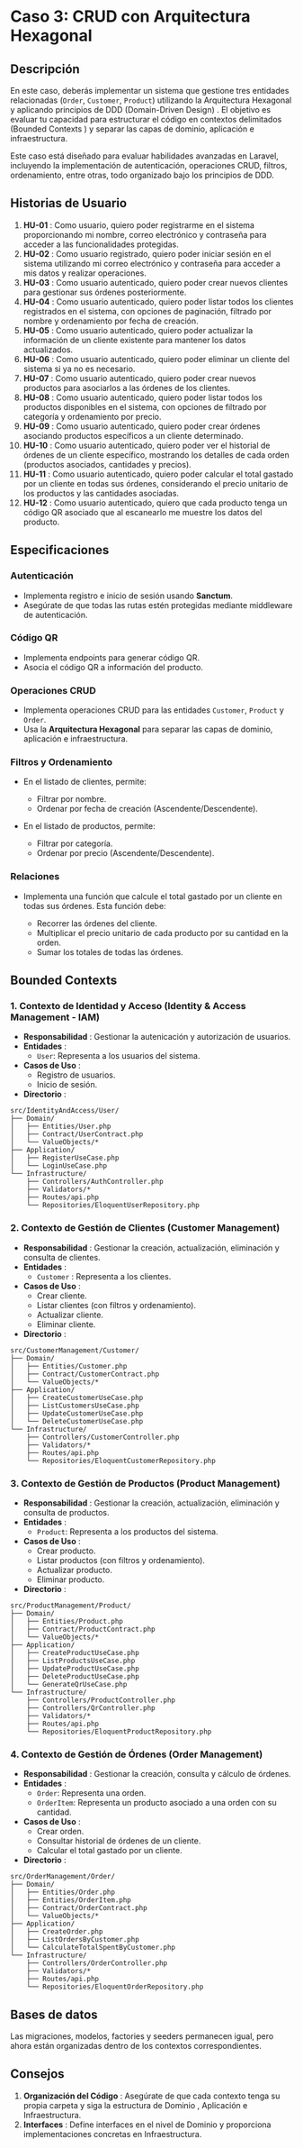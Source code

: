 # Caso 3: CRUD con Arquitectura Hexagonal

## Descripción

En este caso, deberás implementar un sistema que gestione tres entidades relacionadas (`Order`, `Customer`, `Product`) utilizando la Arquitectura Hexagonal y aplicando principios de DDD (Domain-Driven Design) . El objetivo es evaluar tu capacidad para estructurar el código en contextos delimitados (Bounded Contexts ) y separar las capas de dominio, aplicación e infraestructura.

Este caso está diseñado para evaluar habilidades avanzadas en Laravel, incluyendo la implementación de autenticación, operaciones CRUD, filtros, ordenamiento, entre otras, todo organizado bajo los principios de DDD.

## Historias de Usuario

1. **HU-01** : Como usuario, quiero poder registrarme en el sistema proporcionando mi nombre, correo electrónico y contraseña para acceder a las funcionalidades protegidas.
2. **HU-02** : Como usuario registrado, quiero poder iniciar sesión en el sistema utilizando mi correo electrónico y contraseña para acceder a mis datos y realizar operaciones.
3. **HU-03** : Como usuario autenticado, quiero poder crear nuevos clientes para gestionar sus órdenes posteriormente.
4. **HU-04** : Como usuario autenticado, quiero poder listar todos los clientes registrados en el sistema, con opciones de paginación, filtrado por nombre y ordenamiento por fecha de creación.
5. **HU-05** : Como usuario autenticado, quiero poder actualizar la información de un cliente existente para mantener los datos actualizados.
6. **HU-06** : Como usuario autenticado, quiero poder eliminar un cliente del sistema si ya no es necesario.
7. **HU-07** : Como usuario autenticado, quiero poder crear nuevos productos para asociarlos a las órdenes de los clientes.
8. **HU-08** : Como usuario autenticado, quiero poder listar todos los productos disponibles en el sistema, con opciones de filtrado por categoría y ordenamiento por precio.
9. **HU-09** : Como usuario autenticado, quiero poder crear órdenes asociando productos específicos a un cliente determinado.
10. **HU-10** : Como usuario autenticado, quiero poder ver el historial de órdenes de un cliente específico, mostrando los detalles de cada orden (productos asociados, cantidades y precios).
11. **HU-11** : Como usuario autenticado, quiero poder calcular el total gastado por un cliente en todas sus órdenes, considerando el precio unitario de los productos y las cantidades asociadas.
12. **HU-12** : Como usuario autenticado, quiero que cada producto tenga un código QR asociado que al escanearlo me muestre los datos del producto.

## Especificaciones

### Autenticación

- Implementa registro e inicio de sesión usando **Sanctum**.
- Asegúrate de que todas las rutas estén protegidas mediante middleware de autenticación.

### Código QR

- Implementa endpoints para generar código QR.
- Asocia el código QR a información del producto.

### Operaciones CRUD

- Implementa operaciones CRUD para las entidades `Customer`, `Product` y `Order`.
- Usa la **Arquitectura Hexagonal** para separar las capas de dominio, aplicación e infraestructura.

### Filtros y Ordenamiento

- En el listado de clientes, permite:

    - Filtrar por nombre.
    - Ordenar por fecha de creación (Ascendente/Descendente).

- En el listado de productos, permite:

    - Filtrar por categoría.
    - Ordenar por precio (Ascendente/Descendente).

### Relaciones

- Implementa una función que calcule el total gastado por un cliente en todas sus órdenes. Esta función debe:

    - Recorrer las órdenes del cliente.
    - Multiplicar el precio unitario de cada producto por su cantidad en la orden.
    - Sumar los totales de todas las órdenes.

## Bounded Contexts

### 1. Contexto de Identidad y Acceso (Identity & Access Management - IAM)

- **Responsabilidad** : Gestionar la autenicación y autorización de usuarios.
- **Entidades** :
    - `User`: Representa a los usuarios del sistema.
- **Casos de Uso** :
    - Registro de usuarios.
    - Inicio de sesión.
- **Directorio** :
```
src/IdentityAndAccess/User/
├── Domain/
│   ├── Entities/User.php
│   ├── Contract/UserContract.php
│   └── ValueObjects/*
├── Application/
│   ├── RegisterUseCase.php
│   └── LoginUseCase.php
└── Infrastructure/
    ├── Controllers/AuthController.php
    ├── Validators/*
    ├── Routes/api.php
    └── Repositories/EloquentUserRepository.php
```

### 2. Contexto de Gestión de Clientes (Customer Management)

- **Responsabilidad** : Gestionar la creación, actualización, eliminación y consulta de clientes.
- **Entidades** :
    - `Customer` : Representa a los clientes.
- **Casos de Uso** :
    - Crear cliente.
    - Listar clientes (con filtros y ordenamiento).
    - Actualizar cliente.
    - Eliminar cliente.
- **Directorio** :
```
src/CustomerManagement/Customer/
├── Domain/
│   ├── Entities/Customer.php
│   ├── Contract/CustomerContract.php
│   └── ValueObjects/*
├── Application/
│   ├── CreateCustomerUseCase.php
│   ├── ListCustomersUseCase.php
│   ├── UpdateCustomerUseCase.php
│   └── DeleteCustomerUseCase.php
└── Infrastructure/
    ├── Controllers/CustomerController.php
    ├── Validators/*
    ├── Routes/api.php
    └── Repositories/EloquentCustomerRepository.php
```

### 3. Contexto de Gestión de Productos (Product Management)

- **Responsabilidad** : Gestionar la creación, actualización, eliminación y consulta de productos.
- **Entidades** :
    - `Product`: Representa a los productos del sistema.
- **Casos de Uso** :
    - Crear producto.
    - Listar productos (con filtros y ordenamiento).
    - Actualizar producto.
    - Eliminar producto.
- **Directorio** :
```
src/ProductManagement/Product/
├── Domain/
│   ├── Entities/Product.php
│   ├── Contract/ProductContract.php
│   └── ValueObjects/*
├── Application/
│   ├── CreateProductUseCase.php
│   ├── ListProductsUseCase.php
│   ├── UpdateProductUseCase.php
│   ├── DeleteProductUseCase.php
│   └── GenerateQrUseCase.php
└── Infrastructure/
    ├── Controllers/ProductController.php
    ├── Controllers/QrController.php
    ├── Validators/*
    ├── Routes/api.php
    └── Repositories/EloquentProductRepository.php
```

### 4. Contexto de Gestión de Órdenes (Order Management)

- **Responsabilidad** : Gestionar la creación, consulta y cálculo de órdenes.
- **Entidades** :
    - `Order`: Representa una orden.
    - `OrderItem`: Representa un producto asociado a una orden con su cantidad.
- **Casos de Uso** :
    - Crear orden.
    - Consultar historial de órdenes de un cliente.
    - Calcular el total gastado por un cliente.
- **Directorio** :
```
src/OrderManagement/Order/
├── Domain/
│   ├── Entities/Order.php
│   ├── Entities/OrderItem.php
│   ├── Contract/OrderContract.php
│   └── ValueObjects/*
├── Application/
│   ├── CreateOrder.php
│   ├── ListOrdersByCustomer.php
│   └── CalculateTotalSpentByCustomer.php
└── Infrastructure/
    ├── Controllers/OrderController.php
    ├── Validators/*
    ├── Routes/api.php
    └── Repositories/EloquentOrderRepository.php
```

## Bases de datos

Las migraciones, modelos, factories y seeders permanecen igual, pero ahora están organizadas dentro de los contextos correspondientes.

## Consejos

1. **Organización del Código** : Asegúrate de que cada contexto tenga su propia carpeta y siga la estructura de Dominio , Aplicación e Infraestructura.
2. **Interfaces** : Define interfaces en el nivel de Dominio y proporciona implementaciones concretas en Infraestructura.